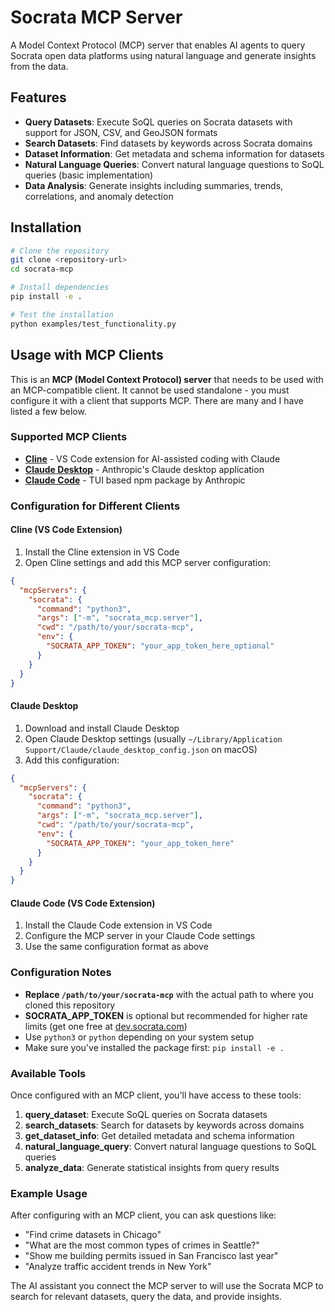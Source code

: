 # Socrata MCP Server

A Model Context Protocol (MCP) server that enables AI agents to query Socrata open data platforms using natural language and generate insights from the data.

## Features

- **Query Datasets**: Execute SoQL queries on Socrata datasets with support for JSON, CSV, and GeoJSON formats
- **Search Datasets**: Find datasets by keywords across Socrata domains
- **Dataset Information**: Get metadata and schema information for datasets
- **Natural Language Queries**: Convert natural language questions to SoQL queries (basic implementation)
- **Data Analysis**: Generate insights including summaries, trends, correlations, and anomaly detection

## Installation

```bash
# Clone the repository
git clone <repository-url>
cd socrata-mcp

# Install dependencies
pip install -e .

# Test the installation
python examples/test_functionality.py
```

## Usage with MCP Clients

This is an **MCP (Model Context Protocol) server** that needs to be used with an MCP-compatible client. It cannot be used standalone - you must configure it with a client that supports MCP. There are many and I have listed a few below.

### Supported MCP Clients

- **[Cline](https://github.com/cline/cline)** - VS Code extension for AI-assisted coding with Claude
- **[Claude Desktop](https://claude.ai/download)** - Anthropic's Claude desktop application
- **[Claude Code](https://www.npmjs.com/package/@anthropic-ai/claude-code)** - TUI based npm package by Anthropic

### Configuration for Different Clients

#### Cline (VS Code Extension)

1. Install the Cline extension in VS Code
2. Open Cline settings and add this MCP server configuration:

```json
{
  "mcpServers": {
    "socrata": {
      "command": "python3",
      "args": ["-m", "socrata_mcp.server"],
      "cwd": "/path/to/your/socrata-mcp",
      "env": {
        "SOCRATA_APP_TOKEN": "your_app_token_here_optional"
      }
    }
  }
}
```

#### Claude Desktop

1. Download and install Claude Desktop
2. Open Claude Desktop settings (usually `~/Library/Application Support/Claude/claude_desktop_config.json` on macOS)
3. Add this configuration:

```json
{
  "mcpServers": {
    "socrata": {
      "command": "python3",
      "args": ["-m", "socrata_mcp.server"],
      "cwd": "/path/to/your/socrata-mcp",
      "env": {
        "SOCRATA_APP_TOKEN": "your_app_token_here"
      }
    }
  }
}
```

#### Claude Code (VS Code Extension)

1. Install the Claude Code extension in VS Code
2. Configure the MCP server in your Claude Code settings
3. Use the same configuration format as above

### Configuration Notes

- **Replace `/path/to/your/socrata-mcp`** with the actual path to where you cloned this repository
- **SOCRATA_APP_TOKEN** is optional but recommended for higher rate limits (get one free at [dev.socrata.com](https://dev.socrata.com/register))
- Use `python3` or `python` depending on your system setup
- Make sure you've installed the package first: `pip install -e .`

### Available Tools

Once configured with an MCP client, you'll have access to these tools:

1. **query_dataset**: Execute SoQL queries on Socrata datasets
2. **search_datasets**: Search for datasets by keywords across domains
3. **get_dataset_info**: Get detailed metadata and schema information
4. **natural_language_query**: Convert natural language questions to SoQL queries
5. **analyze_data**: Generate statistical insights from query results

### Example Usage

After configuring with an MCP client, you can ask questions like:

- "Find crime datasets in Chicago"
- "What are the most common types of crimes in Seattle?"
- "Show me building permits issued in San Francisco last year"
- "Analyze traffic accident trends in New York"

The AI assistant you connect the MCP server to will use the Socrata MCP to search for relevant datasets, query the data, and provide insights.



